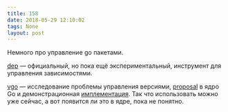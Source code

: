 ```yaml
---
title: 158
date: 2018-05-29 12:10:02
tags: None
layout: post
---
```


Немного про управление go пакетами.

[dep](https://golang.github.io/dep/) — официальный, но пока ещё экспериментальный, инструмент для управления зависимостями.

[vgo](https://research.swtch.com/vgo) — исследование проблемы управления версиями, [proposal](https://github.com/golang/go/issues/24301) в ядро Go и демонстрационная [имплементация](https://research.swtch.com/vgo-tour). Так что использовать можно уже сейчас, а вот появится ли это в ядре, пока не понятно.
